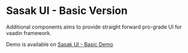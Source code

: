 # Sasak UI - Basic Version

Additional components aims to provide straight forward pro-grade UI for vaadin framework.

Demo is available on [Sasak UI - Basic Demo](http://demo.sasak-ui.com:8080)